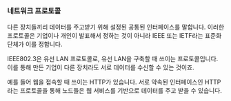 ### 네트워크 프로토콜

다른 장치들끼리 데이터를 주고받기 위해 설정된 공통된 인터페이스를 말합니다. 이러한 프로토콜은 기업이나 개인이 발표해서 정하는 것이 아니라 IEEE 또는 IETF라는 표준화 단체가 이를 정합니다.

IEEE802.3은 유선 LAN 프로토콜로, 유선 LAN을 구축할 때 쓰이는 프로토콜입니다. 이를 통해 만든 기업이 다른 장치라도 서로 데이터를 수신할 수 있는 것이죠.

예를 들어 웹을 접속할 때 쓰이는 HTTP가 있습니다. 서로 약속된 인터페이스인 HTTP라는 프로토콜을 통해 노드들은 웹 서비스를 기반으로 데이터를 주고 받을 수 있습니다.
